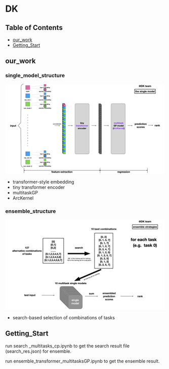# DK

## Table of Contents
- [our_work](#our_work)
- [Getting_Start](#Getting_Start)

## our_work

### single_model_structure

![alt single_model_structure](single_model_structure.jpeg)

- transformer-style embedding
- tiny transformer encoder
- multitaskGP
- ArcKernel

### ensemble_structure

![alt ensemble_structure](ensemble_structure.jpeg)

- search-based selection of combinations of tasks

## Getting_Start

run search _multitasks_cp.ipynb to get the search result file (search_res.json) for ensemble.

run ensemble_transformer_multitasksGP.ipynb to get the ensemble result.
